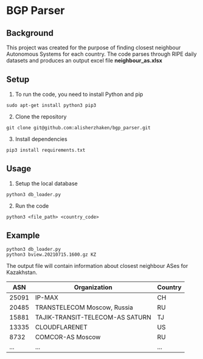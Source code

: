 # BGP Parser
## Background
This project was created for the purpose of finding closest neighbour Autonomous Systems for each country. The code parses through RIPE daily datasets and produces an output excel file **neighbour_as.xlsx**

## Setup
1. To run the code, you need to install Python and pip
```
sudo apt-get install python3 pip3
```
2. Clone the repository
```
git clone git@github.com:alisherzhaken/bgp_parser.git
```
3. Install dependencies
```
pip3 install requirements.txt
```

## Usage
1. Setup the local database
```
python3 db_loader.py
```  
2. Run the code
```
python3 <file_path> <country_code>
```

## Example
```
python3 db_loader.py
python3 bview.20210715.1600.gz KZ
```
The output file will contain information about closest neighbour ASes for Kazakhstan.

ASN | Organization | Country
----|--------------|--------
25091 | IP-MAX | CH
20485 | TRANSTELECOM Moscow, Russia | RU
15881 | TAJIK-TRANSIT-TELECOM-AS SATURN | TJ
13335 | CLOUDFLARENET | US
8732 | COMCOR-AS Moscow | RU
...|...|...